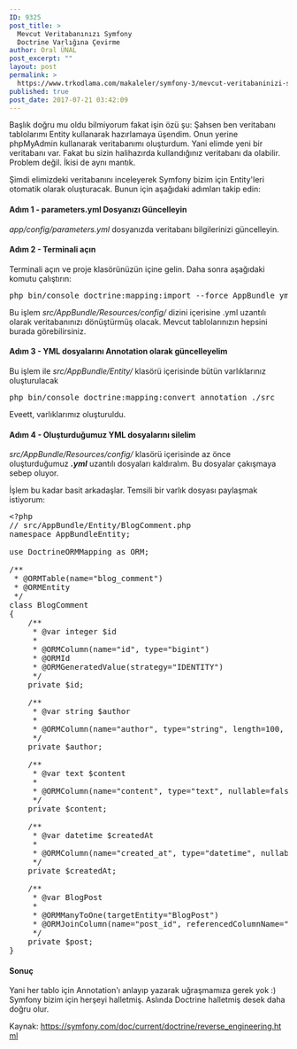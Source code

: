 ```yaml
---
ID: 9325
post_title: >
  Mevcut Veritabanınızı Symfony
  Doctrine Varlığına Çevirme
author: Oral ÜNAL
post_excerpt: ""
layout: post
permalink: >
  https://www.trkodlama.com/makaleler/symfony-3/mevcut-veritabaninizi-symfony-doctrine-varligina-cevirme-9325.html
published: true
post_date: 2017-07-21 03:42:09
---
```

Başlık doğru mu oldu bilmiyorum fakat işin özü şu: Şahsen ben veritabanı tablolarımı Entity kullanarak hazırlamaya üşendim. Onun yerine phpMyAdmin kullanarak veritabanımı oluşturdum. Yani elimde yeni bir veritabanı var. Fakat bu sizin halihazırda kullandığınız veritabanı da olabilir. Problem değil. İkisi de aynı mantık.

Şimdi elimizdeki veritabanını inceleyerek Symfony bizim için Entity'leri otomatik olarak oluşturacak. Bunun için aşağıdaki adımları takip edin:
<h4>Adım 1 - parameters.yml Dosyanızı Güncelleyin</h4>
<em>app/config/parameters.yml</em> dosyanızda veritabanı bilgilerinizi güncelleyin.
<h4>Adım 2 - Terminali açın</h4>
Terminali açın ve proje klasörünüzün içine gelin. Daha sonra aşağıdaki komutu çalıştırın:
<pre class="prettyprint lang-sh" data-start-line="1" data-visibility="visible" data-highlight="" data-caption="">php bin/console doctrine:mapping:import --force AppBundle yml</pre>
Bu işlem <em>src/AppBundle/Resources/config/</em> dizini içerisine .yml uzantılı olarak veritabanınızı dönüştürmüş olacak. Mevcut tablolarınızın hepsini burada görebilirsiniz.
<h4>Adım 3 - YML dosyalarını Annotation olarak güncelleyelim</h4>
Bu işlem ile <em>src/AppBundle/Entity/</em> klasörü içerisinde bütün varlıklarınız oluşturulacak
<pre class="prettyprint lang-sh" data-start-line="1" data-visibility="visible" data-highlight="" data-caption="">php bin/console doctrine:mapping:convert annotation ./src</pre>
Eveett, varlıklarımız oluşturuldu.
<h4>Adım 4 - Oluşturduğumuz YML dosyalarını silelim</h4>
<em>src/AppBundle/Resources/config/</em> klasörü içerisinde az önce oluşturduğumuz <em><strong>.yml</strong></em> uzantılı dosyaları kaldıralım. Bu dosyalar çakışmaya sebep oluyor.

İşlem bu kadar basit arkadaşlar. Temsili bir varlık dosyası paylaşmak istiyorum:
<pre class="lang:php decode:true prettyprint lang-php">&lt;?php
// src/AppBundle/Entity/BlogComment.php
namespace AppBundleEntity;

use DoctrineORMMapping as ORM;

/**
 * @ORMTable(name="blog_comment")
 * @ORMEntity
 */
class BlogComment
{
    /**
     * @var integer $id
     *
     * @ORMColumn(name="id", type="bigint")
     * @ORMId
     * @ORMGeneratedValue(strategy="IDENTITY")
     */
    private $id;

    /**
     * @var string $author
     *
     * @ORMColumn(name="author", type="string", length=100, nullable=false)
     */
    private $author;

    /**
     * @var text $content
     *
     * @ORMColumn(name="content", type="text", nullable=false)
     */
    private $content;

    /**
     * @var datetime $createdAt
     *
     * @ORMColumn(name="created_at", type="datetime", nullable=false)
     */
    private $createdAt;

    /**
     * @var BlogPost
     *
     * @ORMManyToOne(targetEntity="BlogPost")
     * @ORMJoinColumn(name="post_id", referencedColumnName="id")
     */
    private $post;
}</pre>
<h4>Sonuç</h4>
Yani her tablo için Annotation'ı anlayıp yazarak uğraşmamıza gerek yok :) Symfony bizim için herşeyi halletmiş. Aslında Doctrine halletmiş desek daha doğru olur.

Kaynak: https://symfony.com/doc/current/doctrine/reverse_engineering.html